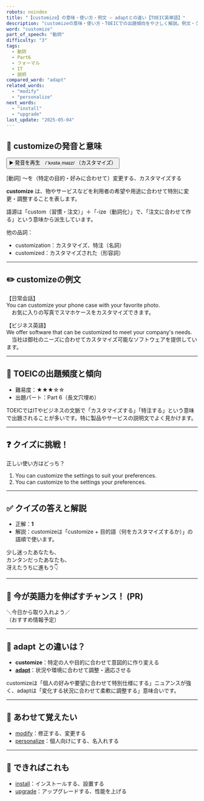 ```yaml
---
robots: noindex
title: "【customize】の意味・使い方・例文 ― adaptとの違い【TOEIC英単語】"
description: "customizeの意味・使い方・TOEICでの出題傾向をやさしく解説。例文・クイズ付きでadaptとの違いもわかりやすく学べます。"
word: "customize"
part_of_speech: "動詞"
difficulty: "3"
tags:
  - 動詞
  - Part6
  - フォーマル
  - IT
  - 説明
compared_word: "adapt"
related_words:
  - "modify"
  - "personalize"
next_words:
  - "install"
  - "upgrade"
last_update: "2025-05-04"
---
```


## 🔰 customizeの発音と意味

<button class="play-audio" onclick="playTTS('customize')">
  <span class="play-audio-main">
    ▶️ 発音を再生　/ˈkʌstəˌmaɪz/
  </span>
  <span class="play-audio-sub">
    （カスタマイズ）
  </span>
</button>

[動詞] ～を（特定の目的・好みに合わせて）変更する、カスタマイズする

**customize** は、物やサービスなどを利用者の希望や用途に合わせて特別に変更・調整することを表します。

語源は「custom（習慣・注文）」＋「-ize（動詞化）」で、「注文に合わせて作る」という意味から派生しています。

他の品詞：  
- customization：カスタマイズ、特注（名詞）
- customized：カスタマイズされた（形容詞）

---

## ✏️ customizeの例文

【日常会話】  
You can customize your phone case with your favorite photo.  
　お気に入りの写真でスマホケースをカスタマイズできます。

【ビジネス英語】  
We offer software that can be customized to meet your company's needs.  
　当社は御社のニーズに合わせてカスタマイズ可能なソフトウェアを提供しています。

---

## 🎯 TOEICの出題頻度と傾向

- 難易度：★★★☆☆
- 出題パート：Part 6（長文穴埋め）

TOEICではITやビジネスの文脈で「カスタマイズする」「特注する」という意味で出題されることが多いです。特に製品やサービスの説明文でよく見かけます。

---

## ❓ クイズに挑戦！

正しい使い方はどっち？

1. You can customize the settings to suit your preferences.  
2. You can customize to the settings your preferences.

---

## ✅ クイズの答えと解説

- 正解：**1**
- 解説：customizeは「customize + 目的語（何をカスタマイズするか）」の語順で使います。

少し迷ったあなたも、  
カンタンだったあなたも、  
冴えたうちに進もう👇️

---

## 🚀 今が英語力を伸ばすチャンス！ (PR)

<div class="info-center">
＼今日から取り入れよう／<br>  
（おすすめ情報予定）
</div>

---

## 🤔  adapt との違いは？

- **customize**：特定の人や目的に合わせて意図的に作り変える
- **[adapt](/adapt)**：状況や環境に合わせて調整・適応させる

customizeは「個人の好みや要望に合わせて特別仕様にする」ニュアンスが強く、adaptは「変化する状況に合わせて柔軟に調整する」意味合いです。

---

## 🧩 あわせて覚えたい

- [modify](/modify)：修正する、変更する
- [personalize](/personalize)：個人向けにする、名入れする

---

## 📖 できればこれも

- [install](/install)：インストールする、設置する
- [upgrade](/upgrade)：アップグレードする、性能を上げる

<!-- cvid: aid48_bid21 -->
